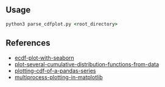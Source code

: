 ## Usage 
```bat
python3 parse_cdfplot.py <root_directory>
```
## References
  * [ecdf-plot-with-seaborn](https://datavizpyr.com/ecdf-plot-with-seaborn-in-python/)
  * [plot-several-cumulative-distribution-functions-from-data](https://stackoverflow.com/questions/40470120/how-to-plot-several-cumulative-distribution-functions-from-data-in-a-csv-file-in)
  * [plotting-cdf-of-a-pandas-series](https://stackoverflow.com/questions/25577352/plotting-cdf-of-a-pandas-series-in-python)
  * [multiprocess-plotting-in-matplotlib](https://stackoverflow.com/questions/51409295/multiprocess-plotting-in-matplotlib)